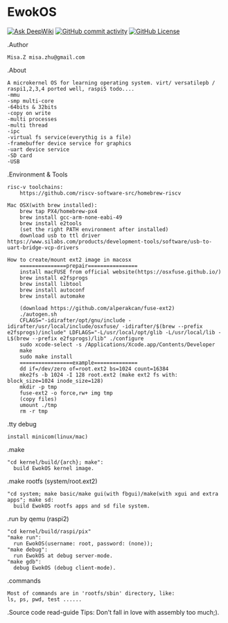 # EwokOS

[![Ask DeepWiki](https://deepwiki.com/badge.svg)](https://deepwiki.com/MisaZhu/ewokos)
[![GitHub commit activity](https://img.shields.io/github/commit-activity/m/MisaZhu/ewokos)](https://github.com/MisaZhu/ewokos/commits/main/)
[![GitHub License](https://img.shields.io/github/license/MisaZhu/ewokos)](https://github.com/MisaZhu/ewokos/blob/main/LICENSE)

.Author

	Misa.Z misa.zhu@gmail.com

.About

	A microkernel OS for learning operating system. virt/ versatilepb / raspi1,2,3,4 ported well, raspi5 todo....
	-mmu
	-smp multi-core
 	-64bits & 32bits
	-copy on write
	-multi processes
	-multi thread
	-ipc
	-virtual fs service(everythig is a file)
	-framebuffer device service for graphics
	-uart device service
	-SD card
 	-USB

.Environment & Tools
	
	risc-v toolchains:
		https://github.com/riscv-software-src/homebrew-riscv

	Mac OSX(with brew installed):	
		brew tap PX4/homebrew-px4
		brew install gcc-arm-none-eabi-49
		brew install e2tools
		(set the right PATH environment after installed)
		download usb to ttl driver https://www.silabs.com/products/development-tools/software/usb-to-uart-bridge-vcp-drivers
		
	How to create/mount ext2 image in macosx
		===============prepair================
		install macFUSE from official website(https://osxfuse.github.io/)
		brew install e2fsprogs
		brew install libtool 
		brew install autoconf
		brew install automake

		(download https://github.com/alperakcan/fuse-ext2)
		./autogen.sh
		CFLAGS="-idirafter/opt/gnu/include -idirafter/usr/local/include/osxfuse/ -idirafter/$(brew --prefix e2fsprogs)/include" LDFLAGS="-L/usr/local/opt/glib -L/usr/local/lib -L$(brew --prefix e2fsprogs)/lib" ./configure
		sudo xcode-select -s /Applications/Xcode.app/Contents/Developer
		make
		sudo make install
		=================example==============
		dd if=/dev/zero of=root.ext2 bs=1024 count=16384
 		mke2fs -b 1024 -I 128 root.ext2 (make ext2 fs with: block_size=1024 inode_size=128)
 		mkdir -p tmp
		fuse-ext2 -o force,rw+ img tmp
 		(copy files)
 		umount ./tmp
 		rm -r tmp
.tty debug
	
	install minicom(linux/mac)
	
.make 
	
	"cd kernel/build/{arch}; make":
	  build EwokOS kernel image.
	
.make rootfs (system/root.ext2)
	
	"cd system; make basic/make gui(with fbgui)/make(with xgui and extra apps"; make sd:
	  build EwokOS rootfs apps and sd file system.
	
.run by qemu (raspi2)
	
	"cd kernel/build/raspi/pix"
	"make run":
	  run EwokOS(username: root, password: (none));
	"make debug":
	  run EwokOS at debug server-mode.
	"make gdb":
	  debug EwokOS (debug client-mode).

.commands 
	
	Most of commands are in 'rootfs/sbin' directory, like:
	ls, ps, pwd, test ......

.Source code read-guide
	Tips: Don't fall in love with assembly too much;).

